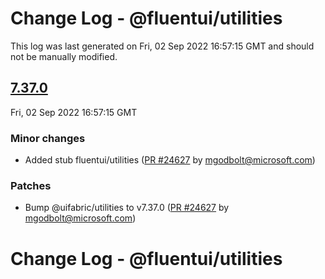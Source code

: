 # Change Log - @fluentui/utilities

This log was last generated on Fri, 02 Sep 2022 16:57:15 GMT and should not be manually modified.

<!-- Start content -->

## [7.37.0](https://github.com/microsoft/fluentui/tree/@fluentui/utilities_v7.37.0)

Fri, 02 Sep 2022 16:57:15 GMT

### Minor changes

- Added stub fluentui/utilities ([PR #24627](https://github.com/microsoft/fluentui/pull/24627) by mgodbolt@microsoft.com)

### Patches

- Bump @uifabric/utilities to v7.37.0 ([PR #24627](https://github.com/microsoft/fluentui/pull/24627) by mgodbolt@microsoft.com)

# Change Log - @fluentui/utilities
